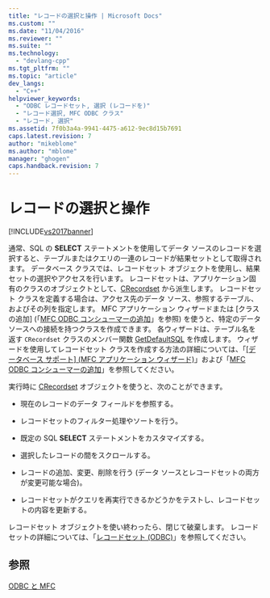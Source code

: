 ```yaml
---
title: "レコードの選択と操作 | Microsoft Docs"
ms.custom: ""
ms.date: "11/04/2016"
ms.reviewer: ""
ms.suite: ""
ms.technology: 
  - "devlang-cpp"
ms.tgt_pltfrm: ""
ms.topic: "article"
dev_langs: 
  - "C++"
helpviewer_keywords: 
  - "ODBC レコードセット, 選択 (レコードを)"
  - "レコード選択, MFC ODBC クラス"
  - "レコード, 選択"
ms.assetid: 7f0b3a4a-9941-4475-a612-9ec8d15b7691
caps.latest.revision: 7
author: "mikeblome"
ms.author: "mblome"
manager: "ghogen"
caps.handback.revision: 7
---
```

# レコードの選択と操作
[!INCLUDE[vs2017banner](../../assembler/inline/includes/vs2017banner.md)]

通常、SQL の **SELECT** ステートメントを使用してデータ ソースのレコードを選択すると、テーブルまたはクエリの一連のレコードが結果セットとして取得されます。  データベース クラスでは、レコードセット オブジェクトを使用し、結果セットの選択やアクセスを行います。  レコードセットは、アプリケーション固有のクラスのオブジェクトとして、[CRecordset](../Topic/CRecordset%20Class.md) から派生します。  レコードセット クラスを定義する場合は、アクセス先のデータ ソース、参照するテーブル、およびその列を指定します。  MFC アプリケーション ウィザードまたは \[クラスの追加\] \(「[MFC ODBC コンシューマーの追加](../../mfc/reference/adding-an-mfc-odbc-consumer.md)」を参照\) を使うと、特定のデータ ソースへの接続を持つクラスを作成できます。  各ウィザードは、テーブル名を返す `CRecordset` クラスのメンバー関数 [GetDefaultSQL](../Topic/CRecordset::GetDefaultSQL.md) を作成します。  ウィザードを使用してレコードセット クラスを作成する方法の詳細については、「[&#91;データベース サポート&#93; \(MFC アプリケーション ウィザード\)](../../mfc/reference/database-support-mfc-application-wizard.md)」および「[MFC ODBC コンシューマーの追加](../../mfc/reference/adding-an-mfc-odbc-consumer.md)」を参照してください。  
  
 実行時に [CRecordset](../Topic/CRecordset%20Class.md) オブジェクトを使うと、次のことができます。  
  
-   現在のレコードのデータ フィールドを参照する。  
  
-   レコードセットのフィルター処理やソートを行う。  
  
-   既定の SQL **SELECT** ステートメントをカスタマイズする。  
  
-   選択したレコードの間をスクロールする。  
  
-   レコードの追加、変更、削除を行う \(データ ソースとレコードセットの両方が変更可能な場合\)。  
  
-   レコードセットがクエリを再実行できるかどうかをテストし、レコードセットの内容を更新する。  
  
 レコードセット オブジェクトを使い終わったら、閉じて破棄します。  レコードセットの詳細については、「[レコードセット \(ODBC\)](../../data/odbc/recordset-odbc.md)」を参照してください。  
  
## 参照  
 [ODBC と MFC](../../data/odbc/odbc-and-mfc.md)
